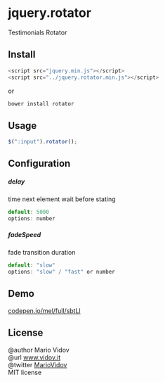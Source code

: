 # jquery.rotator
Testimonials Rotator
## Install
```javascript
<script src="jquery.min.js"></script>
<script src="../jquery.rotator.min.js"></script>
```
or 
```javascript
bower install rotator
```
## Usage
```javascript
$(":input").rotator();
```
## Configuration
##### delay
time next element wait before stating
```javascript
default: 5000
options: number
```
##### fadeSpeed
fade transition duration
```javascript
default: "slow"
options: "slow" / "fast" or number
```
## Demo
<a href="http://codepen.io/mel/full/sbtLl" target="_blank">codepen.io/mel/full/sbtLl</a>
## License
@author Mario Vidov <br />
@url <a href="http://vidov.it" target="_blank">www.vidov.it</a> <br />
@twitter  <a href="http://twitter.com/MarioVidov" target="_blank">MarioVidov</a> <br />
MIT license
